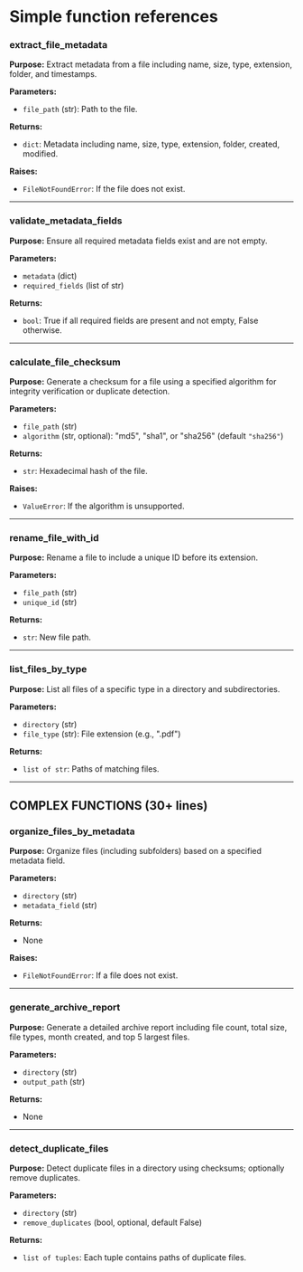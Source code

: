 # Simple function references 









### extract_file_metadata
**Purpose:** Extract metadata from a file including name, size, type, extension, folder, and timestamps.

**Parameters:**  
- `file_path` (str): Path to the file.

**Returns:**  
- `dict`: Metadata including name, size, type, extension, folder, created, modified.

**Raises:**  
- `FileNotFoundError`: If the file does not exist.


----------------------------------------------------------

### validate_metadata_fields
**Purpose:** Ensure all required metadata fields exist and are not empty.

**Parameters:**  
- `metadata` (dict)  
- `required_fields` (list of str)

**Returns:**  
- `bool`: True if all required fields are present and not empty, False otherwise.


----------------------------------------------------------
### calculate_file_checksum
**Purpose:** Generate a checksum for a file using a specified algorithm for integrity verification or duplicate detection.

**Parameters:**  
- `file_path` (str)  
- `algorithm` (str, optional): "md5", "sha1", or "sha256" (default `"sha256"`)

**Returns:**  
- `str`: Hexadecimal hash of the file.

**Raises:**  
- `ValueError`: If the algorithm is unsupported.


----------------------------------------------------------

### rename_file_with_id
**Purpose:** Rename a file to include a unique ID before its extension.

**Parameters:**  
- `file_path` (str)  
- `unique_id` (str)

**Returns:**  
- `str`: New file path.


----------------------------------------------------------

### list_files_by_type
**Purpose:** List all files of a specific type in a directory and subdirectories.

**Parameters:**  
- `directory` (str)  
- `file_type` (str): File extension (e.g., ".pdf")

**Returns:**  
- `list of str`: Paths of matching files.


----------------------------------------------------------

## COMPLEX FUNCTIONS (30+ lines)

### organize_files_by_metadata
**Purpose:** Organize files (including subfolders) based on a specified metadata field.

**Parameters:**  
- `directory` (str)  
- `metadata_field` (str)

**Returns:**  
- None

**Raises:**  
- `FileNotFoundError`: If a file does not exist.


----------------------------------------------------------

### generate_archive_report
**Purpose:** Generate a detailed archive report including file count, total size, file types, month created, and top 5 largest files.

**Parameters:**  
- `directory` (str)  
- `output_path` (str)

**Returns:**  
- None


----------------------------------------------------------

### detect_duplicate_files
**Purpose:** Detect duplicate files in a directory using checksums; optionally remove duplicates.

**Parameters:**  
- `directory` (str)  
- `remove_duplicates` (bool, optional, default False)

**Returns:**  
- `list of tuples`: Each tuple contains paths of duplicate files.
